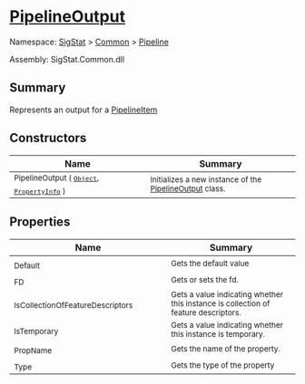 # [PipelineOutput](./PipelineOutput.md)

Namespace: [SigStat]() > [Common](./../README.md) > [Pipeline](./README.md)

Assembly: SigStat.Common.dll

## Summary
Represents an output for a [PipelineItem](https://github.com/hargitomi97/sigstat/blob/master/docs/md/.md)

## Constructors

| Name | Summary | 
| --- | --- | 
| <sub>PipelineOutput ( [`Object`](https://docs.microsoft.com/en-us/dotnet/api/System.Object), [`PropertyInfo`](https://docs.microsoft.com/en-us/dotnet/api/System.Reflection.PropertyInfo) )</sub><em>&nbsp;&nbsp;&nbsp;&nbsp;&nbsp;&nbsp;&nbsp;&nbsp;&nbsp;&nbsp;&nbsp;&nbsp;</em>| <sub>Initializes a new instance of the [PipelineOutput](https://github.com/hargitomi97/sigstat/blob/master/docs/md/SigStat/Common/Pipeline/PipelineOutput.md) class.</sub>| <br>


## Properties

| Name | Summary | 
| --- | --- | 
| <sub>Default</sub><em>&nbsp;&nbsp;&nbsp;&nbsp;&nbsp;&nbsp;&nbsp;&nbsp;&nbsp;&nbsp;&nbsp;&nbsp;</em>| <sub>Gets the default value</sub>| <br>
| <sub>FD</sub><em>&nbsp;&nbsp;&nbsp;&nbsp;&nbsp;&nbsp;&nbsp;&nbsp;&nbsp;&nbsp;&nbsp;&nbsp;</em>| <sub>Gets or sets the fd.</sub>| <br>
| <sub>IsCollectionOfFeatureDescriptors</sub><em>&nbsp;&nbsp;&nbsp;&nbsp;&nbsp;&nbsp;&nbsp;&nbsp;&nbsp;&nbsp;&nbsp;&nbsp;</em>| <sub>Gets a value indicating whether this instance is collection of feature descriptors.</sub>| <br>
| <sub>IsTemporary</sub><em>&nbsp;&nbsp;&nbsp;&nbsp;&nbsp;&nbsp;&nbsp;&nbsp;&nbsp;&nbsp;&nbsp;&nbsp;</em>| <sub>Gets a value indicating whether this instance is temporary.</sub>| <br>
| <sub>PropName</sub><em>&nbsp;&nbsp;&nbsp;&nbsp;&nbsp;&nbsp;&nbsp;&nbsp;&nbsp;&nbsp;&nbsp;&nbsp;</em>| <sub>Gets the name of the property.</sub>| <br>
| <sub>Type</sub><em>&nbsp;&nbsp;&nbsp;&nbsp;&nbsp;&nbsp;&nbsp;&nbsp;&nbsp;&nbsp;&nbsp;&nbsp;</em>| <sub>Gets the type of the property</sub>| <br>


